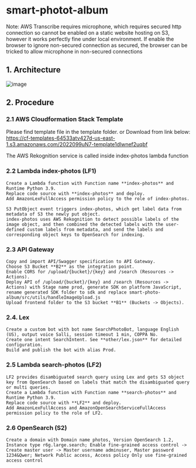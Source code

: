 # smart-photot-album

Note: AWS Transcribe requires microphone, which requires secured http connection so cannot be enabled on a static website hosting on S3, however it works perfectly fine under local environment. If enable the browser to ignore non-secured connection as secured, the browser can be tricked to allow microphone in non-secured connections

## 1. Architecture
![image](https://user-images.githubusercontent.com/49350284/162481178-12d81ad0-c625-4a2c-baef-ef59285a2996.png)


## 2. Procedure

### 2.1 AWS Cloudformation Stack Template
  Please find template file in the template folder.
  or 
  Download from link below:
  https://cf-templates-64533atv427d-us-east-1.s3.amazonaws.com/2022099uN7-template1dlwnef2uqbf
  
  The AWS Rekognition service is called inside index-photos lambda function
  
### 2.2 Lambda index-photos (LF1)
    Create a Lambda function with Function name **index-photos** and Runtime Python 3.9.
    Replace code source with **index-photos** and deploy.
    Add AmazonLexFullAccess permission policy to the role of index-photos.

    S3 PutObject event triggers index-photos, which get label data from metadata of S3 the newly put object.
    index-photos uses AWS Rekognition to detect possible labels of the image object, and then combined the detected labels with the user-defined custom labels from metadata, and send the labels and corresponding object keys to OpenSearch for indexing.

### 2.3 API Gateway

    Copy and import API/Swagger specification to API Gateway.
    Choose S3 Bucket **B2** as the integration point.
    Enable CORS for /upload/{bucket}/{key} and /search (Resources -> Actions).
    Deploy API of /upload/{bucket}/{key} and /search (Resources -> Actions) with Stage name prod, generate SDK on platform JavaScript, rename generated SDK folder to sdk and replace smart-photo-album/src/utils/handleImageUpload.js
    Upload frontend folder to the S3 bucket **B1** (Buckets -> Objects).

### 2.4. Lex
    Create a custom bot with bot name SearchPhotoBot, language English (US), output voice Salli, session timeout 1 min, COPPA No.
    Create one intent SearchIntent. See **other/lex.json** for detailed configuration.
    Build and publish the bot with alias Prod.
    
### 2.5 Lambda search-photos (LF2)
    LF2 provides disambiguated search query using Lex and gets S3 object key from OpenSearch based on labels that match the disambiguated query or multi queries.
    Create a Lambda function with Function name **search-photos** and Runtime Python 3.9.
    Replace code source with **LF2** and deploy.
    Add AmazonLexFullAccess and AmazonOpenSearchServiceFullAccess permission policy to the role of LF2.
 
### 2.6 OpenSearch (S2)
    Create a domain with Domain name photos, Version OpenSearch 1.2, Instance type r6g.large.search; Enable fine-grained access control -> Create master user -> Master username adminuser, Master password 1234&Qwer; Network Public access, Access policy Only use fine-grained access control
